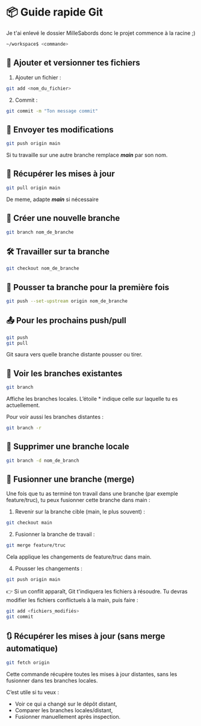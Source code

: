 # 📦 Guide rapide Git

Je t'ai enlevé le dossier MilleSabords donc le projet commence à la racine ;)
``` bash
~/workspace$ <commande>
```

## 📝 Ajouter et versionner tes fichiers

1. Ajouter un fichier :

``` bash
git add <nom_du_fichier>
```

2. Commit :

``` bash
git commit -m "Ton message commit"
```

## 🚀 Envoyer tes modifications

``` bash
git push origin main
```
Si tu travaille sur une autre branche remplace ___main___ par son nom.

## 🔄 Récupérer les mises à jour

``` bash
git pull origin main
```

De meme, adapte ___main___ si nécessaire

## 🌱 Créer une nouvelle branche

``` bash
git branch nom_de_branche
```

## 🛠 Travailler sur ta branche

``` bash
git checkout nom_de_branche
```

## 🚀 Pousser ta branche pour la première fois

``` bash
git push --set-upstream origin nom_de_branche
```

## 📤 Pour les prochains push/pull

``` bash
git push
git pull
```

Git saura vers quelle branche distante pousser ou tirer.

## 🌳 Voir les branches existantes

``` bash
git branch
```
Affiche les branches locales. L’étoile * indique celle sur laquelle tu es actuellement.

Pour voir aussi les branches distantes :
``` bash
git branch -r
```

## 🧹 Supprimer une branche locale
``` bash
git branch -d nom_de_branch
```

## 🔀 Fusionner une branche (merge)

Une fois que tu as terminé ton travail dans une branche (par exemple feature/truc), tu peux fusionner cette branche dans main :

1. Revenir sur la branche cible (main, le plus souvent) :
``` bash
git checkout main
```
2. Fusionner la branche de travail :
``` bash
git merge feature/truc
```
Cela applique les changements de feature/truc dans main.

4. Pousser les changements :
``` bash
git push origin main
```
👉 Si un conflit apparaît, Git t'indiquera les fichiers à résoudre. Tu devras modifier les fichiers conflictuels à la main, puis faire :
``` bash
git add <fichiers_modifiés>
git commit
```

## 🔃 Récupérer les mises à jour (sans merge automatique)
``` bash
git fetch origin
```
Cette commande récupère toutes les mises à jour distantes, sans les fusionner dans tes branches locales.

C’est utile si tu veux :

- Voir ce qui a changé sur le dépôt distant,
- Comparer les branches locales/distant,
- Fusionner manuellement après inspection.